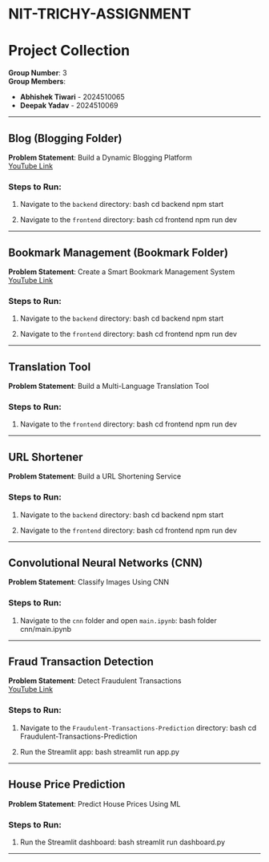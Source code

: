 
# NIT-TRICHY-ASSIGNMENT



# Project Collection

**Group Number**: 3  
**Group Members**:  
- **Abhishek Tiwari** - 2024510065  
- **Deepak Yadav** - 2024510069  

---

## Blog (Blogging Folder)

**Problem Statement**: Build a Dynamic Blogging Platform  
[YouTube Link]([https://www.youtube.com/watch?v=Y2rZSqlf3KM](https://www.youtube.com/watch?v=Y2rZSqlf3KM))  

### Steps to Run:
1. Navigate to the `backend` directory:
bash
   cd backend
   npm start
   
2. Navigate to the `frontend` directory:
bash
   cd frontend
   npm run dev
   
---

## Bookmark Management (Bookmark Folder)

**Problem Statement**: Create a Smart Bookmark Management System  
[YouTube Link](https://www.youtube.com/watch?v=Y2rZSqlf3KM)  

### Steps to Run:
1. Navigate to the `backend` directory:
bash
   cd backend
   npm start
   
2. Navigate to the `frontend` directory:
bash
   cd frontend
   npm run dev
   
---

## Translation Tool

**Problem Statement**: Build a Multi-Language Translation Tool  

### Steps to Run:
1. Navigate to the `frontend` directory:
bash
   cd frontend
   npm run dev
   
---

## URL Shortener

**Problem Statement**: Build a URL Shortening Service  

### Steps to Run:
1. Navigate to the `backend` directory:
bash
   cd backend
   npm start
   
2. Navigate to the `frontend` directory:
bash
   cd frontend
   npm run dev
   
---

## Convolutional Neural Networks (CNN)

**Problem Statement**: Classify Images Using CNN  

### Steps to Run:
1. Navigate to the `cnn` folder and open `main.ipynb`:
bash
   folder cnn/main.ipynb
   
---

## Fraud Transaction Detection

**Problem Statement**: Detect Fraudulent Transactions  
[YouTube Link](https://www.youtube.com/watch?v=dQw4w9WgXcQ)  

### Steps to Run:
1. Navigate to the `Fraudulent-Transactions-Prediction` directory:
bash
   cd Fraudulent-Transactions-Prediction
   
2. Run the Streamlit app:
bash
   streamlit run app.py
   
---

## House Price Prediction

**Problem Statement**: Predict House Prices Using ML  

### Steps to Run:
1. Run the Streamlit dashboard:
bash
   streamlit run dashboard.py
   
---

